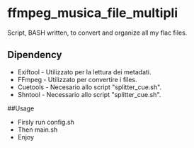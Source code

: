 # ffmpeg_musica_file_multipli
Script, BASH written, to convert and organize all my flac files.

## Dipendency
* Exiftool - Utilizzato per la lettura dei metadati.
* FFmpeg - Utilizzato per convertire i files.
* Cuetools - Necesario allo script "splitter_cue.sh".
* Shntool - Necessario allo script "splitter_cue.sh".

##Usage
* Firsly run config.sh
* Then main.sh
* Enjoy
